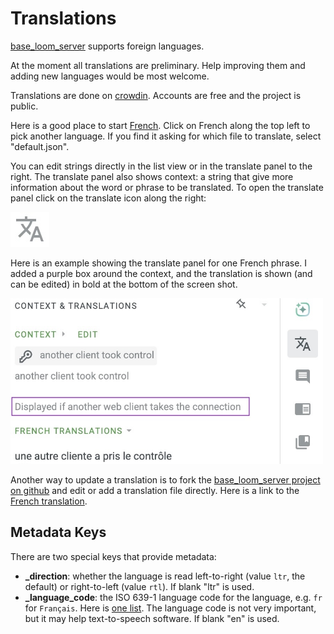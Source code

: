 # Translations

[base_loom_server](https://pypi.org/project/base-loom-server/) supports foreign languages.

At the moment all translations are preliminary.
Help improving them and adding new languages would be most welcome.

Translations are done on [crowdin](https://crowdin.com/editor/base-loom-server).
Accounts are free and the project is public.

Here is a good place to start [French](https://crowdin.com/editor/base-loom-server/5/en-fr?view=side-by-side&filter=basic&value=3). Click on French along the top left to pick another language.
If you find it asking for which file to translate, select "default.json".

You can edit strings directly in the list view or in the translate panel to the right.
The translate panel also shows context: a string that give more information about the word or phrase to be translated.
To open the translate panel click on the translate icon along the right:

<img src="../images/screen_shots/translate_icon.jpg" alt="translate icon">

Here is an example showing the translate panel for one French phrase. I added a purple box around the context, and the translation is shown (and can be edited) in bold at the bottom of the screen shot.

<img src="../images/screen_shots/translate_panel.jpg" width=500 alt="translate panel">

Another way to update a translation is to fork the [base_loom_server project on github](https://github.com/r-owen/base_loom_server/) and edit or add a translation file directly.
Here is a link to the [French translation](https://github.com/r-owen/base_loom_server/blob/main/src/base_loom_server/locales/Français.json).

## Metadata Keys

There are two special keys that provide metadata:

* **_direction**: whether the language is read left-to-right (value `ltr`, the default) or right-to-left (value `rtl`). If blank "ltr" is used.
* **_language_code**: the ISO 639-1 language code for the language, e.g. `fr` for `Français`. Here is [one list](https://www.w3schools.com/tags/ref_language_codes.asp). The language code is not very important, but it may help text-to-speech software. If blank "en" is used.
